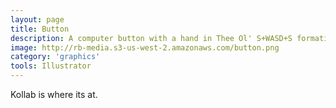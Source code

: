 ```yaml
---
layout: page
title: Button
description: A computer button with a hand in Thee Ol' S+WASD+S formation
image: http://rb-media.s3-us-west-2.amazonaws.com/button.png
category: 'graphics'
tools: Illustrator
---
```


Kollab is where its at.
